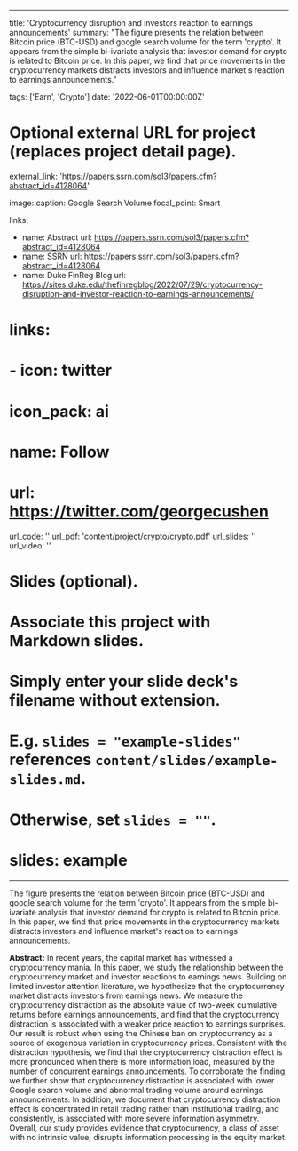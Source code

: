 
---
title: 'Cryptocurrency disruption and investors reaction to earnings announcements'
summary: "The figure presents the relation between Bitcoin price (BTC-USD) and google search volume for the term 'crypto'. It appears from the simple bi-ivariate analysis that investor demand for crypto is related to Bitcoin price. In this paper, we find that price movements in the cryptocurrency markets distracts investors and influence market's reaction to earnings announcements."     

tags: ['Earn', 'Crypto']
date: '2022-06-01T00:00:00Z'

# Optional external URL for project (replaces project detail page).
external_link: 'https://papers.ssrn.com/sol3/papers.cfm?abstract_id=4128064'

image: 
  caption: Google Search Volume
  focal_point: Smart

links:
  - name: Abstract
    url: https://papers.ssrn.com/sol3/papers.cfm?abstract_id=4128064
  - name: SSRN
    url: https://papers.ssrn.com/sol3/papers.cfm?abstract_id=4128064
  - name: Duke FinReg Blog
    url: https://sites.duke.edu/thefinregblog/2022/07/29/cryptocurrency-disruption-and-investor-reaction-to-earnings-announcements/

# links:
#  - icon: twitter
#    icon_pack: ai
#    name: Follow
#    url: https://twitter.com/georgecushen
url_code: ''
url_pdf: 'content/project/crypto/crypto.pdf'
url_slides: ''
url_video: ''

# Slides (optional).
#   Associate this project with Markdown slides.
#   Simply enter your slide deck's filename without extension.
#   E.g. `slides = "example-slides"` references `content/slides/example-slides.md`.
#   Otherwise, set `slides = ""`.
# slides: example
---
The figure presents the relation between Bitcoin price (BTC-USD) and google search volume for the term 'crypto'. It appears from the simple bi-ivariate analysis that investor demand for crypto is related to Bitcoin price. In this paper, we find that price movements in the cryptocurrency markets distracts investors and influence market's reaction to earnings announcements.

**Abstract:** In recent years, the capital market has witnessed a cryptocurrency mania. In this paper, we study the relationship between the cryptocurrency market and investor reactions to earnings news. Building on limited investor attention literature, we hypothesize that the cryptocurrency market distracts investors from earnings news. We measure the cryptocurrency distraction as the absolute value of two-week cumulative returns before earnings announcements, and find that the cryptocurrency distraction is associated with a weaker price reaction to earnings surprises. Our result is robust when using the Chinese ban on cryptocurrency as a source of exogenous variation in cryptocurrency prices. Consistent with the distraction hypothesis, we find that the cryptocurrency distraction effect is more pronounced when there is more information load, measured by the number of concurrent earnings announcements. To corroborate the finding, we further show that cryptocurrency distraction is associated with lower Google search volume and abnormal trading volume around earnings announcements. In addition, we document that cryptocurrency distraction effect is concentrated in retail trading rather than institutional trading, and consistently, is associated with more severe information asymmetry. Overall, our study provides evidence that cryptocurrency, a class of asset with no intrinsic value, disrupts information processing in the equity market.
